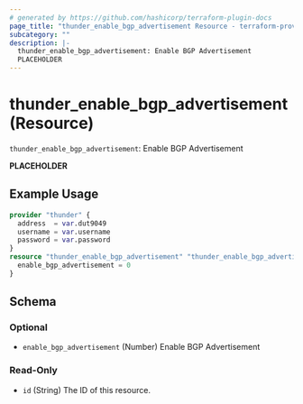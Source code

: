 ```yaml
---
# generated by https://github.com/hashicorp/terraform-plugin-docs
page_title: "thunder_enable_bgp_advertisement Resource - terraform-provider-thunder"
subcategory: ""
description: |-
  thunder_enable_bgp_advertisement: Enable BGP Advertisement
  PLACEHOLDER
---
```


# thunder_enable_bgp_advertisement (Resource)

`thunder_enable_bgp_advertisement`: Enable BGP Advertisement

__PLACEHOLDER__

## Example Usage

```terraform
provider "thunder" {
  address  = var.dut9049
  username = var.username
  password = var.password
}
resource "thunder_enable_bgp_advertisement" "thunder_enable_bgp_advertisement" {
  enable_bgp_advertisement = 0
}
```

<!-- schema generated by tfplugindocs -->
## Schema

### Optional

- `enable_bgp_advertisement` (Number) Enable BGP Advertisement

### Read-Only

- `id` (String) The ID of this resource.


